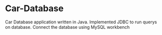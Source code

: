 # Car-Database

Car Database application written in Java. Implemented JDBC to run querys on database. Connect the database using MySQL workbench 


